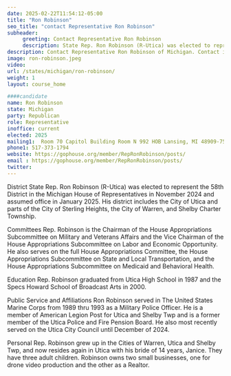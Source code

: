 ```yaml
---
date: 2025-02-22T11:54:12-05:00
title: "Ron Robinson"
seo_title: "contact Representative Ron Robinson"
subheader:
     greeting: Contact Representative Ron Robinson
     description: State Rep. Ron Robinson (R-Utica) was elected to represent the 58th District in the Michigan House of Representatives in November 2024 and assumed office in January 2025. His district includes the City of Utica and parts of the City of Sterling Heights, the City of Warren, and Shelby Charter Township.
description: Contact Representative Ron Robinson of Michigan. Contact information for Ron Robinson includes email address, phone number, and mailing address.
image: ron-robinson.jpeg
video:
url: /states/michigan/ron-robinson/
weight: 1
layout: course_home

####candidate
name: Ron Robinson
state: Michigan
party: Republican
role: Representative
inoffice: current
elected: 2025
mailing1:  Room 70 Capitol Building Room N 992 HOB Lansing, MI 48909-7514
phone1: 517-373-1794
website: https://gophouse.org/member/RepRonRobinson/posts/
email : https://gophouse.org/member/RepRonRobinson/posts/
twitter: 
---
```

District
State Rep. Ron Robinson (R-Utica) was elected to represent the 58th District in the Michigan House of Representatives in November 2024 and assumed office in January 2025. His district includes the City of Utica and parts of the City of Sterling Heights, the City of Warren, and Shelby Charter Township.

Committees
Rep. Robinson is the Chairman of the House Appropriations Subcommittee on Military and Veterans Affairs and the Vice Chairman of the House Appropriations Subcommittee on Labor and Economic Opportunity. He also serves on the full House Appropriations Committee, the House Appropriations Subcommittee on State and Local Transportation, and the House Appropriations Subcommittee on Medicaid and Behavioral Health.

Education
Rep. Robinson graduated from Utica High School in 1987 and the Specs Howard School of Broadcast Arts in 2000.

Public Service and Affiliations
Ron Robinson served in The United States Marine Corps from 1989 thru 1993 as a Military Police Officer. He is a member of American Legion Post for Utica and Shelby Twp and is a former member of the Utica Police and Fire Pension Board.  He also most recently served on the Utica City Council until December of 2024.

Personal
Rep. Robinson grew up in the Cities of Warren, Utica and Shelby Twp, and now resides again in Utica with his bride of 14 years, Janice. They have three adult children. Robinson owns two small businesses, one for drone video production and the other as a Realtor.

